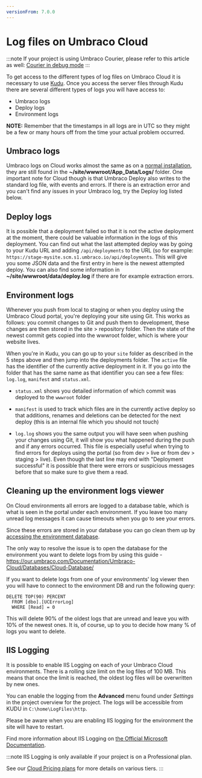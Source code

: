 ```yaml
---
versionFrom: 7.0.0
---
```


# Log files on Umbraco Cloud

:::note
If your project is using Umbraco Courier, please refer to this article as well: [Courier in debug mode](../../../Add-ons/UmbracoCourier/Architecture/Configuration#debugmode)
:::

To get access to the different types of log files on Umbraco Cloud it is necessary to use [Kudu](../../Set-Up/Power-Tools). Once you access the server files through Kudu there are several different types of logs you will have access to:

* Umbraco logs
* Deploy logs
* Environment logs

__NOTE:__ Remember that the timestamps in all logs are in UTC so they might be a few or many hours off from the time your actual problem occurred.


## Umbraco logs
Umbraco logs on Cloud works almost the same as on a [normal installation](../../../Getting-Started/Code/Debugging/#logging), they are still found in the __~/site/wwwroot/App_Data/Logs/__ folder. One important note for Cloud though is that Umbraco Deploy also writes to the standard log file, with events and errors. If there is an extraction error and you can't find any issues in your Umbraco log, try the Deploy log listed below.

## Deploy logs

It is possible that a deployment failed so that it is not the active deployment at the moment, there could be valuable information in the logs of this deployment. You can find out what the last attempted deploy was by going to your Kudu URL and adding `/api/deployments` to the URL (so for example: `https://stage-mysite.scm.s1.umbraco.io/api/deployments`. This will give you some JSON data and the first entry in here is the newest attempted deploy.
You can also find some information in __~/site/wwwroot/data/deploy.log__ if there are for example extraction errors.

## Environment logs
Whenever you push from local to staging or when you deploy using the Umbraco Cloud portal, you're deploying your site using Git. This works as follows: you commit changes to Git and push them to development, these changes are then stored in the site > repository folder. Then the state of the newest commit gets copied into the wwwroot folder, which is where your website lives.

When you're in Kudu, you can go up to your `site` folder as described in the 5 steps above and then jump into the deployments folder. The `active` file has the identifier of the currently active deployment in it. If you go into the folder that has the same name as that identifier you can see a few files: `log.log`, `manifest` and `status.xml`.

- `status.xml` shows you detailed information of which commit was deployed to the `wwwroot` folder

- `manifest` is used to track which files are in the currently active deploy so that additions, renames and deletions can be detected for the next deploy (this is an internal file which you should not touch)

- `log.log` shows you the same output you will have seen when pushing your changes using Git, it will show you what happened during the push and if any errors occurred. This file is especially useful when trying to find errors for deploys using the portal (so from dev > live or from dev > staging > live). Even though the last line may end with "Deployment successful" it is possible that there were errors or suspicious messages before that so make sure to give them a read.

## Cleaning up the environment logs viewer

On Cloud environments all errors are logged to a database table, which is what is seen in the portal under each environment. If you leave too many unread log messages it can cause timeouts when you go to see your errors. 

Since these errors are stored in your database you can go clean them up by [accessing the environment database](../../Databases/Cloud-Database).

The only way to resolve the issue is to open the database for the environment you want to delete logs from by using this guide - https://our.umbraco.com/Documentation/Umbraco-Cloud/Databases/Cloud-Database/

If you want to delete logs from one of your environments' log viewer then you will have to connect to the environment DB and run the following query:
```
DELETE TOP(90) PERCENT
  FROM [dbo].[UCErrorLog]
  WHERE [Read] = 0
```
This will delete 90% of the oldest logs that are unread and leave you with 10% of the newest ones. It is, of course, up to you to decide how many % of logs you want to delete.

## IIS Logging

It is possible to enable IIS Logging on each of your Umbraco Cloud environments. There is a rolling size limit on the log files of 100 MB. This means that once the limit is reached, the oldest log files will be overwritten by new ones.

You can enable the logging from the **Advanced** menu found under *Settings* in the project overview for the project. The logs will be accessible from KUDU in `C:\home\LogFiles\http`.

Please be aware when you are enabling IIS logging for the environment the site will have to restart.

Find more information about IIS Logging on [the Official Microsoft Documentation](https://docs.microsoft.com/en-us/iis/configuration/system.webserver/httplogging).

:::note
IIS Logging is only available if your project is on a Professional plan.

See our [Cloud Pricing plans](https://umbraco.com/umbraco-cloud-pricing/) for more details on various tiers.
:::
